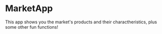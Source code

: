 # MarketApp
This app shows you the market's products and their charactheristics, plus some other fun functions!
